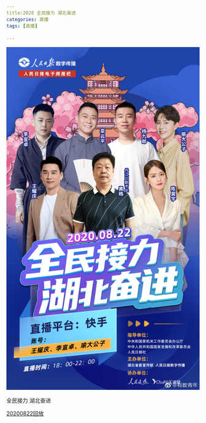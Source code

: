 ```yaml
---
title:2020 全民接力 湖北奋进
categories: 直播
tags: [直播]

---
```


![](https://raw.githubusercontent.com/rhenginium/image/main/img-.jpg)

全民接力 湖北奋进 

[20200822回放](https://www.bilibili.com/video/BV11A411J7Za?p=2)

